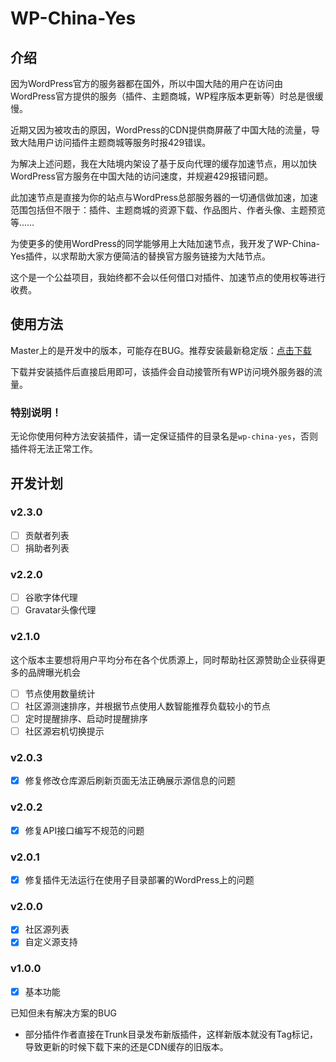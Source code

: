 # WP-China-Yes

## 介绍

因为WordPress官方的服务器都在国外，所以中国大陆的用户在访问由WordPress官方提供的服务（插件、主题商城，WP程序版本更新等）时总是很缓慢。

近期又因为被攻击的原因，WordPress的CDN提供商屏蔽了中国大陆的流量，导致大陆用户访问插件主题商城等服务时报429错误。

为解决上述问题，我在大陆境内架设了基于反向代理的缓存加速节点，用以加快WordPress官方服务在中国大陆的访问速度，并规避429报错问题。

此加速节点是直接为你的站点与WordPress总部服务器的一切通信做加速，加速范围包括但不限于：插件、主题商城的资源下载、作品图片、作者头像、主题预览等……

为使更多的使用WordPress的同学能够用上大陆加速节点，我开发了WP-China-Yes插件，以求帮助大家方便简洁的替换官方服务链接为大陆节点。

这个是一个公益项目，我始终都不会以任何借口对插件、加速节点的使用权等进行收费。

## 使用方法

Master上的是开发中的版本，可能存在BUG。推荐安装最新稳定版：[点击下载](https://github.com/sunxiyuan/wp-china-yes/releases/download/v2.0.3/wp-china-yes.zip)

下载并安装插件后直接启用即可，该插件会自动接管所有WP访问境外服务器的流量。

### 特别说明！
无论你使用何种方法安装插件，请一定保证插件的目录名是`wp-china-yes`，否则插件将无法正常工作。

## 开发计划

### v2.3.0
 - [ ] 贡献者列表
 - [ ] 捐助者列表
 
### v2.2.0
 - [ ] 谷歌字体代理
 - [ ] Gravatar头像代理
 
### v2.1.0
 这个版本主要想将用户平均分布在各个优质源上，同时帮助社区源赞助企业获得更多的品牌曝光机会

 - [ ] 节点使用数量统计
 - [ ] 社区源测速排序，并根据节点使用人数智能推荐负载较小的节点
 - [ ] 定时提醒排序、启动时提醒排序
 - [ ] 社区源宕机切换提示
 
### v2.0.3
 - [x] 修复修改仓库源后刷新页面无法正确展示源信息的问题
 
### v2.0.2
 - [x] 修复API接口编写不规范的问题
 
### v2.0.1
 - [x] 修复插件无法运行在使用子目录部署的WordPress上的问题
 
### v2.0.0
 - [x] 社区源列表
 - [x] 自定义源支持
 
### v1.0.0
 - [x] 基本功能
 
已知但未有解决方案的BUG
 - 部分插件作者直接在Trunk目录发布新版插件，这样新版本就没有Tag标记，导致更新的时候下载下来的还是CDN缓存的旧版本。